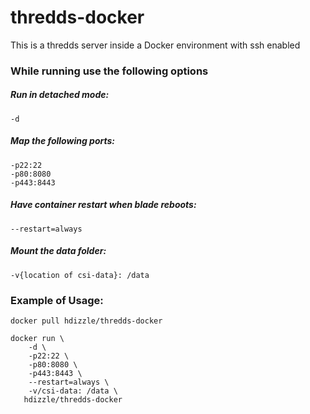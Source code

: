 # thredds-docker
This is a thredds server inside a Docker environment with ssh enabled

### While running use the following options

##### Run in detached mode:
    -d
    
##### Map the following ports:
    -p22:22
    -p80:8080
    -p443:8443

##### Have container restart when blade reboots:
    --restart=always

##### Mount the data folder:
    -v{location of csi-data}: /data
    
### Example of Usage:
    docker pull hdizzle/thredds-docker

    docker run \
        -d \
        -p22:22 \
        -p80:8080 \
        -p443:8443 \
        --restart=always \
        -v/csi-data: /data \
       hdizzle/thredds-docker


